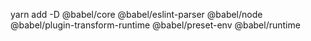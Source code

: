 yarn add -D @babel/core @babel/eslint-parser @babel/node @babel/plugin-transform-runtime @babel/preset-env @babel/runtime
